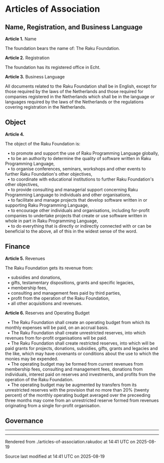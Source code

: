 
# Articles of Association


<div id="Name, Registration, and Business Language"></div><div id="Name,_Registration,_and_Business_Language"></div>

## Name, Registration, and Business Language


**Article 1.** Name  

<span class="para" id="59ccfd6"></span>The foundation bears the name of: The Raku Foundation. 



**Article 2.** Registration  

<span class="para" id="8afa37e"></span>The foundation has its registered office in Echt. 



**Article 3.** Business Language  

<span class="para" id="5fcacca"></span>All documents related to the Raku Foundation shall be in English, except for those required by the laws of the Netherlands and those required for companies registered in the Netherlands which shall be in the language or languages required by the laws of the Netherlands or the regulations covering registration in the Netherlands. 

<div id="Object"></div>

## Object


**Article 4.**   

<span class="para" id="5ad7bae"></span>The object of the Raku Foundation is: 



&nbsp;&nbsp;• <span class="para" id="057a155"></span>to promote and support the use of Raku Programming Language globally,  
&nbsp;&nbsp;• <span class="para" id="f65319a"></span>to be an authority to determine the quality of software written in Raku Programming Language,  
&nbsp;&nbsp;• <span class="para" id="adacc8d"></span>to organise conferences, seminars, workshops and other events to further Raku Foundation's other objectives,  
&nbsp;&nbsp;• <span class="para" id="a216f06"></span>to coordinate with educational institutions to further Raku Foundation's other objectives,  
&nbsp;&nbsp;• <span class="para" id="3abe5de"></span>to provide consulting and managerial support concerning Raku Programming Language to individuals and other organisations,  
&nbsp;&nbsp;• <span class="para" id="ae5d83e"></span>to facilitate and manage projects that develop software written in or supporting Raku Programming Language,  
&nbsp;&nbsp;• <span class="para" id="82dba06"></span>to encourage other individuals and organisations, including for-profit companies to undertake projects that create or use software written in whole in part in Raku Programming Language,  
&nbsp;&nbsp;• to do everything that is directly or indirectly connected with or can be beneficial to the above, all of this in the widest sense of the word.  
<div id="Finance"></div>

## Finance


**Article 5.** Revenues  

<span class="para" id="e7d78c1"></span>The Raku Foundation gets its revenue from: 



&nbsp;&nbsp;• subsidies and donations,  
&nbsp;&nbsp;• gifts, testamentary dispositions, grants and specific legacies,  
&nbsp;&nbsp;• membership fees,  
&nbsp;&nbsp;• consulting and management fees paid by third parties,  
&nbsp;&nbsp;• <span class="para" id="7ae1e1e"></span>profit from the operation of the Raku Foundation,  
&nbsp;&nbsp;• all other acquisitions and revenues.  


**Article 6.** Reserves and Operating Budget  



&nbsp;&nbsp;• <span class="para" id="539b7e2"></span>The Raku Foundation shall create an operating budget from which its monthly expenses will be paid, on an accrual basis.  
&nbsp;&nbsp;• <span class="para" id="d60b31c"></span>The Raku Foundation shall create unrestricted reserves, into which revenues from for-profit organisations will be paid.  
&nbsp;&nbsp;• <span class="para" id="3b6c1dd"></span>The Raku Foundation shall create restricted reserves, into which will be paid grants for projects, donations, subsidies, gifts, grants and legacies and the like, which may have covenants or conditions about the use to which the monies may be expended.  
&nbsp;&nbsp;• <span class="para" id="a7acef7"></span>The operating budget may be formed from current revenues from membership fees, consulting and management fees, donations from individuals, interest paid on reserves and investments, and profits from the operation of the Raku Foundation.  
&nbsp;&nbsp;• <span class="para" id="0168e12"></span>The operating budget may be augmented by transfers from its unrestricted reserves with the provision that no more than 20% (twenty percent) of the monthly operating budget averaged over the preceeding three months may come from an unrestricted reserve formed from revenues originating from a single for-profit organisation.  
<div id="Governance"></div>

## Governance



----

----

Rendered from ./articles-of-association.rakudoc at 14:41 UTC on 2025-08-19

Source last modified at 14:41 UTC on 2025-08-19


